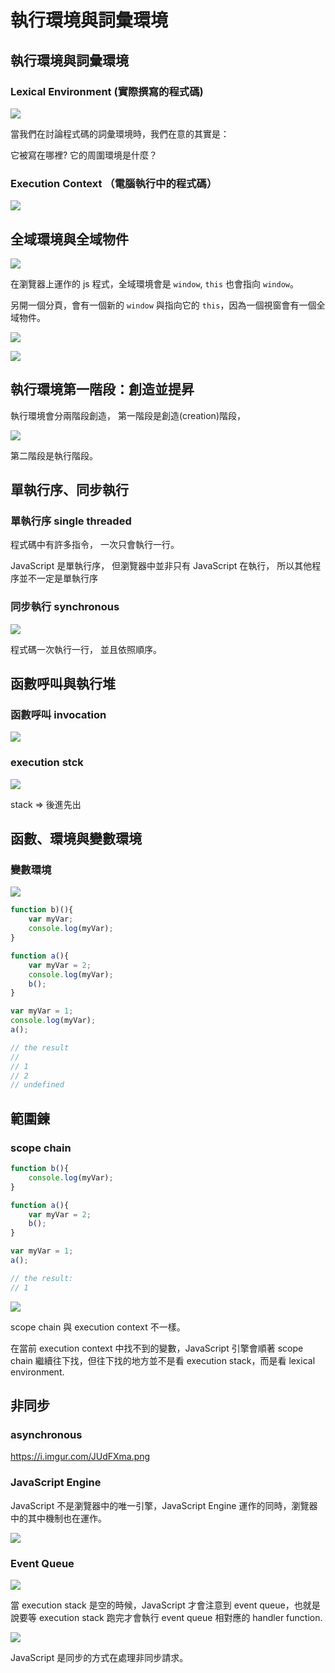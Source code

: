 # 執行環境與詞彙環境

## 執行環境與詞彙環境

### Lexical Environment (實際撰寫的程式碼)

![](https://i.imgur.com/BAZ5G8N.png)

當我們在討論程式碼的詞彙環境時，我們在意的其實是：

它被寫在哪裡?
它的周圍環境是什麼？

### Execution Context （電腦執行中的程式碼）

![](https://i.imgur.com/g5qhc4g.png)

## 全域環境與全域物件

![](https://i.imgur.com/C8YAODa.png)

在瀏覽器上運作的 js 程式，全域環境會是 `window`, `this` 也會指向 `window`。

另開一個分頁，會有一個新的 `window` 與指向它的 `this`，因為一個視窗會有一個全域物件。

![](https://i.imgur.com/4RHRgEj.png)

![](https://i.imgur.com/gGAzjnu.png)

## 執行環境第一階段：創造並提昇

執行環境會分兩階段創造，
第一階段是創造(creation)階段，

![](https://i.imgur.com/AFyG8f3.png)

第二階段是執行階段。

## 單執行序、同步執行

### 單執行序 single threaded

程式碼中有許多指令，
一次只會執行一行。

JavaScript 是單執行序，
但瀏覽器中並非只有 JavaScript 在執行，
所以其他程序並不一定是單執行序

### 同步執行 synchronous

![](https://i.imgur.com/gowPMQK.png)

程式碼一次執行一行，
並且依照順序。

## 函數呼叫與執行堆

### 函數呼叫 invocation

![](https://i.imgur.com/lHcVoj0.png)

### execution stck

![](https://i.imgur.com/SvSTdTf.png)

stack => 後進先出

## 函數、環境與變數環境

### 變數環境

![](https://i.imgur.com/O4TPW1d.png)

```javascript
function b)(){
    var myVar;
    console.log(myVar);
}

function a(){
    var myVar = 2;
    console.log(myVar);
    b();
}

var myVar = 1;
console.log(myVar);
a();

// the result
//
// 1
// 2
// undefined
```

## 範圍鍊

### scope chain

```javascript
function b(){
    console.log(myVar);
}

function a(){
    var myVar = 2;
    b();
}

var myVar = 1;
a();

// the result:
// 1
```

![](https://i.imgur.com/HEYW6wM.png)

scope chain 與 execution context 不一樣。

在當前 execution context 中找不到的變數，JavaScript 引擎會順著 scope chain 繼續往下找，但往下找的地方並不是看 execution stack，而是看 lexical environment.

## 非同步

### asynchronous

https://i.imgur.com/JUdFXma.png

### JavaScript Engine

JavaScript 不是瀏覽器中的唯一引擎，JavaScript Engine 運作的同時，瀏覽器中的其中機制也在運作。

![](https://i.imgur.com/qtDUeJ8.png)

### Event Queue

![](https://i.imgur.com/sM6Jwz8.png)

當 execution stack 是空的時候，JavaScript 才會注意到 event queue，也就是說要等 execution stack 跑完才會執行 event queue 相對應的 handler function.

![](https://i.imgur.com/80jV1y2.png)

JavaScript 是同步的方式在處理非同步請求。

